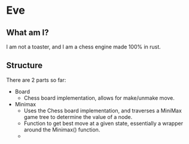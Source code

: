 # Eve
## What am I?
I am not a toaster, and I am a chess engine made 100% in rust.  
  
## Structure
There are 2 parts so far:  
 - Board  
   - Chess board implementation, allows for make/unmake move.  
 - Minimax  
   - Uses the Chess board implementation, and traverses a MiniMax game tree to determine the value of a node.  
   - Function to get best move at a given state, essentially a wrapper around the Minimax() function.  
   - 